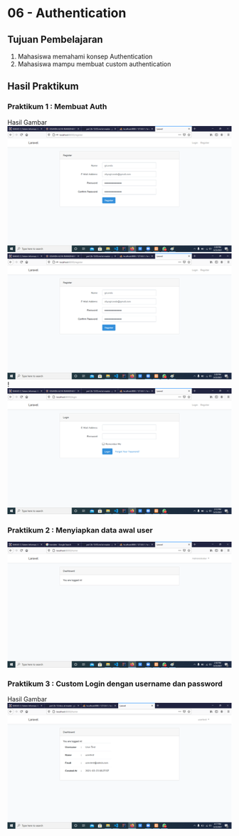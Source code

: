 # 06 - Authentication

## Tujuan Pembelajaran

1. Mahasiswa memahami konsep Authentication
2. Mahasiswa mampu membuat custom authentication

## Hasil Praktikum

### Praktikum 1  : Membuat Auth
Hasil Gambar
![Hasil gambar Register](img/register.png)
![](img/register.png)
!![Hasil gambar Tampilan Login](img/login1.png)

### Praktikum 2  : Menyiapkan data awal user
![Hasil gambar Berhasil Login](img/adminlogin.png)

### Praktikum 3  : Custom Login dengan username dan password
Hasil Gambar
![Hasil gambar](img/praktikum3.png)



